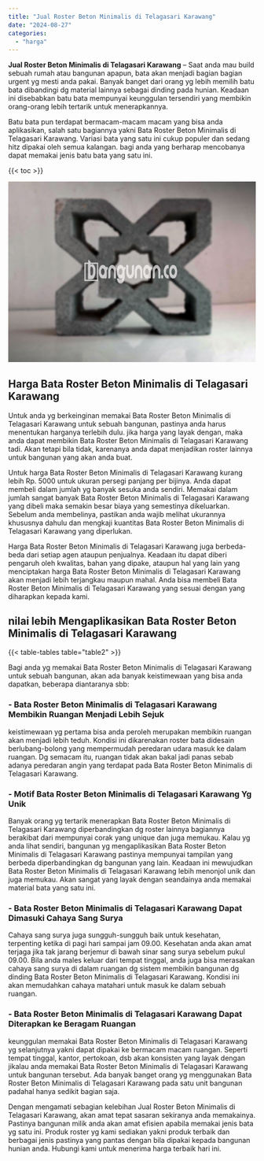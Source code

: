 ```yaml
---
title: "Jual Roster Beton Minimalis di Telagasari Karawang"
date: "2024-08-27"
categories: 
  - "harga"
---
```


**Jual Roster Beton Minimalis di Telagasari Karawang** – Saat anda mau build sebuah rumah atau bangunan apapun, bata akan menjadi bagian bagian urgent yg mesti anda pakai. Banyak banget dari orang yg lebih memilih batu bata dibandingi dg material lainnya sebagai dinding pada hunian. Keadaan ini disebabkan batu bata mempunyai keunggulan tersendiri yang membikin orang-orang lebih tertarik untuk menerapkannya.

Batu bata pun terdapat bermacam-macam macam yang bisa anda aplikasikan, salah satu bagiannya yakni Bata Roster Beton Minimalis di Telagasari Karawang. Variasi bata yang satu ini cukup populer dan sedang hitz dipakai oleh semua kalangan. bagi anda yang berharap mencobanya dapat memakai jenis batu bata yang satu ini.

{{< toc >}}

![Jual Roster Beton Minimalis di Telagasari Karawang](/images/bata-roster-minimalis-21.png)

## Harga Bata Roster Beton Minimalis di Telagasari Karawang

Untuk anda yg berkeinginan memakai Bata Roster Beton Minimalis di Telagasari Karawang untuk sebuah bangunan, pastinya anda harus menentukan harganya terlebih dulu. jika harga yang layak dengan, maka anda dapat membikin Bata Roster Beton Minimalis di Telagasari Karawang tadi. Akan tetapi bila tidak, karenanya anda dapat menjadikan roster lainnya untuk bangunan yang akan anda buat.

Untuk harga Bata Roster Beton Minimalis di Telagasari Karawang kurang lebih Rp. 5000 untuk ukuran persegi panjang per bijinya. Anda dapat membeli dalam jumlah yg banyak sesuka anda sendiri. Memakai dalam jumlah sangat banyak Bata Roster Beton Minimalis di Telagasari Karawang yang dibeli maka semakin besar biaya yang semestinya dikeluarkan. Sebelum anda membelinya, pastikan anda wajib melihat ukurannya khususnya dahulu dan mengkaji kuantitas Bata Roster Beton Minimalis di Telagasari Karawang yang diperlukan.

Harga Bata Roster Beton Minimalis di Telagasari Karawang juga berbeda-beda dari setiap agen ataupun penjualnya. Keadaan itu dapat diberi pengaruh oleh kwalitas, bahan yang dipake, ataupun hal yang lain yang menciptakan harga Bata Roster Beton Minimalis di Telagasari Karawang akan menjadi lebih terjangkau maupun mahal. Anda bisa membeli Bata Roster Beton Minimalis di Telagasari Karawang yang sesuai dengan yang diharapkan kepada kami.

## nilai lebih Mengaplikasikan Bata Roster Beton Minimalis di Telagasari Karawang

{{< table-tables table="table2" >}}

Bagi anda yg memakai Bata Roster Beton Minimalis di Telagasari Karawang untuk sebuah bangunan, akan ada banyak keistimewaan yang bisa anda dapatkan, beberapa diantaranya sbb:

### \- Bata Roster Beton Minimalis di Telagasari Karawang Membikin Ruangan Menjadi Lebih Sejuk

keistimewaan yg pertama bisa anda peroleh merupakan membikin ruangan akan menjadi lebih teduh. Kondisi ini dikarenakan roster bata didesain berlubang-bolong yang mempermudah peredaran udara masuk ke dalam ruangan. Dg semacam itu, ruangan tidak akan bakal jadi panas sebab adanya peredaran angin yang terdapat pada Bata Roster Beton Minimalis di Telagasari Karawang.

### \- Motif Bata Roster Beton Minimalis di Telagasari Karawang Yg Unik

Banyak orang yg tertarik menerapkan Bata Roster Beton Minimalis di Telagasari Karawang diperbandingkan dg roster lainnya bagiannya berakibat dari mempunyai corak yang unique dan juga memukau. Kalau yg anda lihat sendiri, bangunan yg mengaplikasikan Bata Roster Beton Minimalis di Telagasari Karawang pastinya mempunyai tampilan yang berbeda diperbandingkan dg bangunan yang lain. Keadaan ini mewujudkan Bata Roster Beton Minimalis di Telagasari Karawang lebih menonjol unik dan juga memukau. Akan sangat yang layak dengan seandainya anda memakai material bata yang satu ini.

### \- Bata Roster Beton Minimalis di Telagasari Karawang Dapat Dimasuki Cahaya Sang Surya

Cahaya sang surya juga sungguh-sungguh baik untuk kesehatan, terpenting ketika di pagi hari sampai jam 09.00. Kesehatan anda akan amat terjaga jika tak jarang berjemur di bawah sinar sang surya sebelum pukul 09.00. Bila anda males keluar dari tempat tinggal, anda juga bisa merasakan cahaya sang surya di dalam ruangan dg sistem membikin bangunan dg dinding Bata Roster Beton Minimalis di Telagasari Karawang. Kondisi ini akan memudahkan cahaya matahari untuk masuk ke dalam sebuah ruangan.

### \- Bata Roster Beton Minimalis di Telagasari Karawang Dapat Diterapkan ke Beragam Ruangan

keunggulan memakai Bata Roster Beton Minimalis di Telagasari Karawang yg selanjutnya yakni dapat dipakai ke bermacam macam ruangan. Seperti tempat tinggal, kantor, pertokoan, dsb akan konsisten yang layak dengan jikalau anda memakai Bata Roster Beton Minimalis di Telagasari Karawang untuk bangunan tersebut. Ada banyak banget orang yg menggunakan Bata Roster Beton Minimalis di Telagasari Karawang pada satu unit bangunan padahal hanya sedikit bagian saja.

Dengan mengamati sebagian kelebihan Jual Roster Beton Minimalis di Telagasari Karawang, akan amat tepat sasaran sekiranya anda memakainya. Pastinya bangunan milik anda akan amat efisien apabila memakai jenis bata yg satu ini. Produk roster yg kami sediakan yakni produk terbaik dan berbagai jenis pastinya yang pantas dengan bila dipakai kepada bangunan hunian anda. Hubungi kami untuk menerima harga terbaik hari ini.
